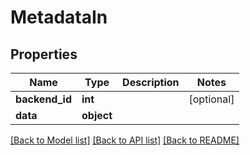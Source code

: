 # MetadataIn


## Properties
Name | Type | Description | Notes
------------ | ------------- | ------------- | -------------
**backend_id** | **int** |  | [optional] 
**data** | **object** |  | 

[[Back to Model list]](../README.md#documentation-for-models) [[Back to API list]](../README.md#documentation-for-api-endpoints) [[Back to README]](../README.md)


